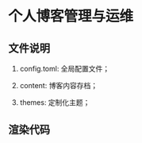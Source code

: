 # 个人博客管理与运维



## 文件说明

1. config.toml: 全局配置文件；

2. content: 博客内容存档；

3. themes: 定制化主题；



## 渲染代码


